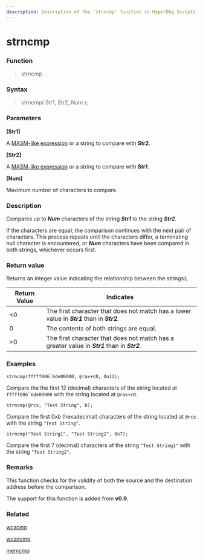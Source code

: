 ```yaml
---
description: Description of the 'strncmp' function in HyperDbg Scripts
---
```


# strncmp

### Function

> strncmp

### Syntax

> strncmp( Str1, Str2, Num );

### Parameters

**\[Str1]**

A [MASM-like expression](https://docs.hyperdbg.org/commands/scripting-language/assumptions-and-evaluations) or a string to compare with **Str2**.

**\[Str2]**

A [MASM-like expression](https://docs.hyperdbg.org/commands/scripting-language/assumptions-and-evaluations) or a string to compare with **Str1**.

**\[Num]**

Maximum number of characters to compare.

### Description

Compares up to _**Num**_ characters of the string _**Str1**_ to the string _**Str2**_.

If the characters are equal, the comparison continues with the next pair of characters. This process repeats until the characters differ, a terminating null character is encountered, or _**Num**_ characters have been compared in both strings, whichever occurs first.

### Return value

Returns an integer value indicating the relationship between the strings:\


| Return Value | Indicates                                                                                     |
| ------------ | --------------------------------------------------------------------------------------------- |
| <0           | The first character that does not match has a lower value in _**Str1**_ than in _**Str2**._   |
| 0            | The contents of both strings are equal.                                                       |
| >0           | The first character that does not match has a greater value in _**Str1**_ than in _**Str2**._ |

### Examples

``strncmp(fffff806`6de00000, @rax+c0, 0n12);``

Compare the the first 12 (decimal) characters of the string located at ``fffff806`6de00000`` with the string located at `@rax+c0`.

`strncmp(@rcx, "Test String", b);`

Compare the first 0xb (hexadecimal) characters of the string located at `@rcx` with the string `"Test String"`.

`strncmp("Test String1", "Test String2", 0n7);`

Compare the first 7 (decimal) characters of the string `"Test String1"` with the string `"Test String2"`.

### Remarks

This function checks for the validity of both the source and the destination address before the comparison.&#x20;

The support for this function is added from **v0.9**.

### Related

[wcscmp](https://docs.hyperdbg.org/commands/scripting-language/functions/strings/wcscmp)

[wcsncmp](https://docs.hyperdbg.org/commands/scripting-language/functions/strings/wcsncmp)

[memcmp](https://docs.hyperdbg.org/commands/scripting-language/functions/memory/memcmp)
